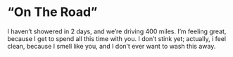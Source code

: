 # “On The Road”

I haven’t showered in 2 days, and we’re driving 400 miles. I’m feeling great, because I get to spend all this time with you. I don’t stink yet; actually, i feel clean, because I smell like you, and I don’t ever want to wash this away.
